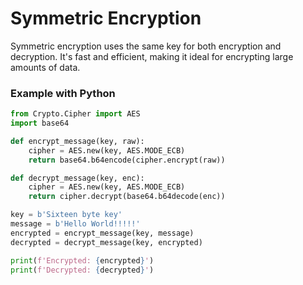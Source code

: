# Symmetric Encryption

Symmetric encryption uses the same key for both encryption and decryption. It's fast and efficient, making it ideal for encrypting large amounts of data.

### Example with Python

```python
from Crypto.Cipher import AES
import base64

def encrypt_message(key, raw):
    cipher = AES.new(key, AES.MODE_ECB)
    return base64.b64encode(cipher.encrypt(raw))

def decrypt_message(key, enc):
    cipher = AES.new(key, AES.MODE_ECB)
    return cipher.decrypt(base64.b64decode(enc))

key = b'Sixteen byte key'
message = b'Hello World!!!!!'
encrypted = encrypt_message(key, message)
decrypted = decrypt_message(key, encrypted)

print(f'Encrypted: {encrypted}')
print(f'Decrypted: {decrypted}')
